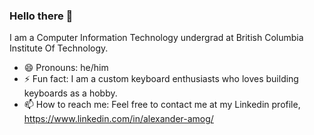 ### Hello there 👋

<!--
**bleuLenny/bleulenny** is a ✨ _special_ ✨ repository because its `README.md` (this file) appears on your GitHub profile.

Here are some ideas to get you started:

- 🔭 I’m currently working on ...
- 👯 I’m looking to collaborate on ...
- 🤔 I’m looking for help with ...
- 💬 Ask me about ...


-->
I am a Computer Information Technology undergrad at British Columbia Institute Of Technology. 
- 😄 Pronouns: he/him
- ⚡ Fun fact: I am a custom keyboard enthusiasts who loves building keyboards as a hobby.  
- 📫 How to reach me: Feel free to contact me at my Linkedin profile, https://www.linkedin.com/in/alexander-amog/  
